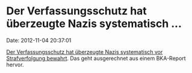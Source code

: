 Der Verfassungsschutz hat überzeugte Nazis systematisch \...
============================================================

Date: 2012-11-04 20:37:01

[Der Verfassungsschutz hat überzeugte Nazis systematisch vor
Strafverfolgung
bewahrt](http://www.spiegel.de/panorama/justiz/scheiss-seo-immmer-a-865154.html).
Das geht ausgerechnet aus einem BKA-Report hervor.
